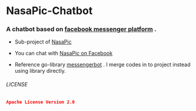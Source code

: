 NasaPic-Chatbot
=====

### A chatbot based on [facebook messenger platform](https://developers.facebook.com/docs/messenger-platform) .

-  Sub-project of [NasaPic](https://github.com/XinyueZ/nasapic)

-  You can chat with [NasaPic on Facebook](https://www.facebook.com/Universal-Photos-from-NASA-NasaPic-1791809174398317/)

-  Reference go-library [messengerbot](https://github.com/ippy04/messengerbot) . I merge codes in to project instead using library directly.


###### LICENSE

```json
Apache License Version 2.0
```
